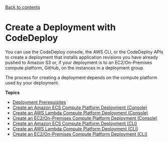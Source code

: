 [Back to contents](index.md)

# Create a Deployment with CodeDeploy<a name="deployments-create"></a>

You can use the CodeDeploy console, the AWS CLI, or the CodeDeploy APIs to create a deployment that installs application revisions you have already pushed to Amazon S3 or, if your deployment is to an EC2/On\-Premises compute platform, GitHub, on the instances in a deployment group\.

The process for creating a deployment depends on the compute platform used by your deployment\. 

**Topics**
+ [Deployment Prerequisites](deployments-create-prerequisites.md)
+ [Create an Amazon ECS Compute Platform Deployment \(Console\)](deployments-create-console-ecs.md)
+ [Create an AWS Lambda Compute Platform Deployment \(Console\)](deployments-create-console-lambda.md)
+ [Create an EC2/On\-Premises Compute Platform Deployment \(Console\)](deployments-create-console.md)
+ [Create an Amazon ECS Compute Platform Deployment \(CLI\)](deployments-create-ecs-cli.md)
+ [Create an AWS Lambda Compute Platform Deployment \(CLI\)](deployments-create-lambda-cli.md)
+ [Create an EC2/On\-Premises Compute Platform Deployment \(CLI\)](deployments-create-cli.md)